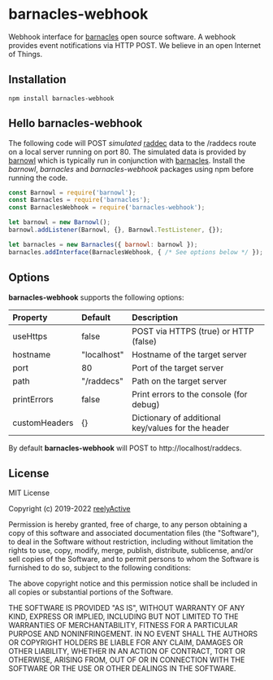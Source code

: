 barnacles-webhook
=================

Webhook interface for [barnacles](https://github.com/reelyactive/barnacles/) open source software.  A webhook provides event notifications via HTTP POST.  We believe in an open Internet of Things.


Installation
------------

    npm install barnacles-webhook


Hello barnacles-webhook
-----------------------

The following code will POST _simulated_ [raddec](https://github.com/reelyactive/raddec/) data to the /raddecs route on a local server running on port 80.  The simulated data is provided by [barnowl](https://github.com/reelyactive/barnowl/) which is typically run in conjunction with [barnacles](https://github.com/reelyactive/barnacles/).  Install the _barnowl_, _barnacles_ and _barnacles-webhook_ packages using npm before running the code.

```javascript
const Barnowl = require('barnowl');
const Barnacles = require('barnacles');
const BarnaclesWebhook = require('barnacles-webhook');

let barnowl = new Barnowl();
barnowl.addListener(Barnowl, {}, Barnowl.TestListener, {});

let barnacles = new Barnacles({ barnowl: barnowl });
barnacles.addInterface(BarnaclesWebhook, { /* See options below */ });
```


Options
-------

__barnacles-webhook__ supports the following options:

| Property      | Default     | Description                                        | 
|:--------------|:------------|:---------------------------------------------------|
| useHttps      | false       | POST via HTTPS (true) or HTTP (false)              |
| hostname      | "localhost" | Hostname of the target server                      |
| port          | 80          | Port of the target server                          |
| path          | "/raddecs"  | Path on the target server                          |
| printErrors   | false       | Print errors to the console (for debug)            |
| customHeaders | {}          | Dictionary of additional key/values for the header |

By default __barnacles-webhook__ will POST to http://localhost/raddecs.


License
-------

MIT License

Copyright (c) 2019-2022 [reelyActive](https://www.reelyactive.com)

Permission is hereby granted, free of charge, to any person obtaining a copy of this software and associated documentation files (the "Software"), to deal in the Software without restriction, including without limitation the rights to use, copy, modify, merge, publish, distribute, sublicense, and/or sell copies of the Software, and to permit persons to whom the Software is furnished to do so, subject to the following conditions:

The above copyright notice and this permission notice shall be included in all copies or substantial portions of the Software.

THE SOFTWARE IS PROVIDED "AS IS", WITHOUT WARRANTY OF ANY KIND, EXPRESS OR 
IMPLIED, INCLUDING BUT NOT LIMITED TO THE WARRANTIES OF MERCHANTABILITY, 
FITNESS FOR A PARTICULAR PURPOSE AND NONINFRINGEMENT. IN NO EVENT SHALL THE 
AUTHORS OR COPYRIGHT HOLDERS BE LIABLE FOR ANY CLAIM, DAMAGES OR OTHER 
LIABILITY, WHETHER IN AN ACTION OF CONTRACT, TORT OR OTHERWISE, ARISING FROM, 
OUT OF OR IN CONNECTION WITH THE SOFTWARE OR THE USE OR OTHER DEALINGS IN 
THE SOFTWARE.

